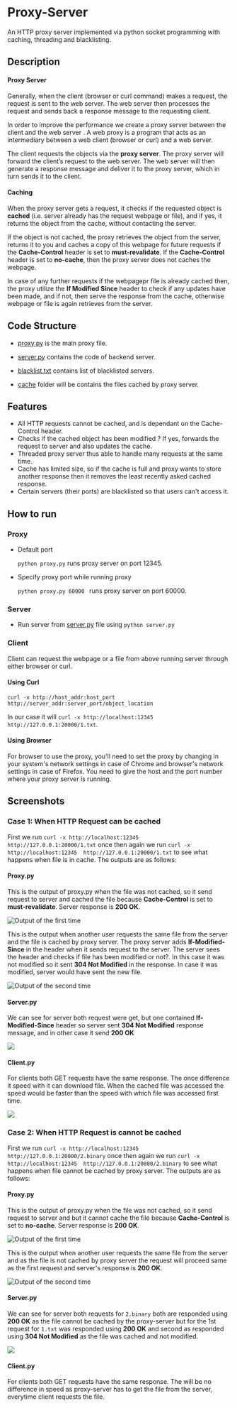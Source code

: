 # Proxy-Server
An HTTP proxy server implemented via python socket programming with caching, threading and blacklisting.

## Description

#### **Proxy Server**

Generally, when the client (browser or curl command) makes a request, the request is sent to the web server. The web server then processes the request and sends back a response message to the requesting client.

In order to improve the performance we create  a proxy server between the client and the web server . A web proxy is a program that acts as an intermediary between a web client (browser or curl) and a web server.

The client requests the objects via the **proxy server**. The proxy server will forward the client’s request to the web server. The web server will then generate a response message and deliver it to the proxy server, which in turn sends it to the client.

#### **Caching**

When the proxy server gets a request, it checks if the requested object is **cached** (i.e. server already has the request webpage or file), and if yes, it returns the object from the cache, without contacting the server.

If the object is not cached, the proxy retrieves the object from the server, returns it to you and caches a copy of this webpage for future requests if the **Cache-Control** header is set to **must-revalidate**. If the **Cache-Control** header is set to **no-cache**, then the proxy server does not caches the webpage. 

In case of any further requests if the webpagepr file is already cached then, the proxy utilize the **If Modified Since** header to check if any  updates have been made, and if not, then serve the response from the cache, otherwise webpage or file is again retrieves from the server.

## Code Structure

- [proxy.py](/proxy.py) is the main proxy file.

- [server.py](/server.py) contains the code of backend server.

- [blacklist.txt](/blacklist.txt) contains list of blacklisted servers.

- [cache](/cache) folder will be contains the files cached by proxy server.

## Features

- All HTTP requests cannot be cached, and is dependant on the Cache-Control header.
- Checks if the cached object has been modified ? If yes, forwards the request to server and also updates the cache.
- Threaded proxy server thus able to handle many requests at the same time.
- Cache has limited size, so if the cache is full and proxy wants to store another response then it removes the least recently asked cached response.
- Certain servers (their ports) are blacklisted so that  users can't access it.

## How to run

### Proxy

- Default port

  `python proxy.py` runs proxy server on port 12345.

- Specify proxy port while running proxy

  `python proxy.py 60000 ` runs proxy server on port 60000.

### Server
- Run server from [server.py](server.py) file using `python server.py`

### Client

Client can request the webpage or a file from above running server through either browser or curl.

#### **Using Curl**

`curl -x http://host_addr:host_port http://server_addr:server_port/object_location`

  In our case it will `curl -x http://localhost:12345  http://127.0.0.1:20000/1.txt`.

#### **Using Browser** 

For browser to use the proxy, you'll need to set the proxy by changing in your system's network settings in case of Chrome and browser's network settings in case of Firefox. You need to give the host and the port number where your proxy server is running.

## Screenshots

### Case 1: When HTTP Request can be cached

First we run `curl -x http://localhost:12345  http://127.0.0.1:20000/1.txt` once then again we run `curl -x http://localhost:12345  http://127.0.0.1:20000/1.txt` to see what happens when file is in cache. The outputs are as follows: 

#### Proxy.py

This is the output of proxy.py when the file was not cached, so it send request to server and cached the file because **Cache-Control** is set to **must-revalidate**. Server response is **200 OK**.

![Output of the first time](screenshots/proxy1.png)

This is the output when another user requests the same file from the server and the file is cached by proxy server. The proxy server adds **If-Modified-Since** in the header when it sends request to the server. The server sees the header and checks if file has been modified or not?. In this case it was not modified so it sent **304 Not Modified** in the response. In case it was modified, server would have sent the new file.

![Output of the second time](screenshots/proxy2.png)

#### Server.py

We can see for server both request were get, but one contained **If-Modified-Since** header so server sent **304 Not Modified** response message, and in other case it send **200 OK**

![](screenshots/server1.png)

#### Client.py

For clients both GET requests have the same response. The once difference it speed with it can download file. When the cached file was accessed the speed would be faster than the speed with which file was accessed first time. 

![](screenshots/client.png)

### Case 2: When HTTP Request is cannot be cached 

First we run `curl -x http://localhost:12345  http://127.0.0.1:20000/2.binary` once then again we run `curl -x http://localhost:12345  http://127.0.0.1:20000/2.binary` to see what happens when file cannot be cached by proxy server. The outputs are as follows:

#### Proxy.py

This is the output of proxy.py when the file was not cached, so it send request to server and but it cannot cache the file because **Cache-Control** is set to **no-cache**. Server response is **200 OK**.

![Output of the first time](screenshots/proxy3.png)

This is the output when another user requests the same file from the server and as the file is not cached by proxy server the request will proceed same as the first request and server's response is **200 OK**.

![Output of the second time](screenshots/proxy4.png)

#### Server.py

We can see for server both requests for `2.binary` both are responded using **200 OK** as the file cannot be cached by the proxy-server but for the 1st request for `1.txt` was responded using **200 OK** and second as responded using **304 Not Modified** as the file was cached and not modified.

![](screenshots/server2.png)

#### Client.py

For clients both GET requests have the same response. The will be no difference in speed as proxy-server has to get the file from the server, everytime client requests the file.